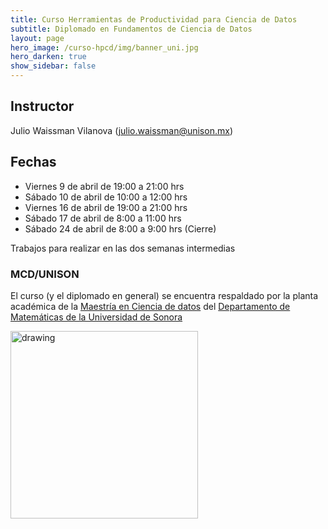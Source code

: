 ```yaml
---
title: Curso Herramientas de Productividad para Ciencia de Datos
subtitle: Diplomado en Fundamentos de Ciencia de Datos
layout: page
hero_image: /curso-hpcd/img/banner_uni.jpg 
hero_darken: true
show_sidebar: false
---
```


## Instructor

Julio Waissman Vilanova (julio.waissman@unison.mx)

## Fechas

- Viernes 9 de abril de 19:00 a 21:00 hrs
- Sábado 10 de abril de 10:00 a 12:00 hrs 
- Viernes 16 de abril de 19:00 a 21:00 hrs
- Sábado 17 de abril de 8:00 a 11:00 hrs
- Sábado 24 de abril de 8:00 a 9:00 hrs (Cierre)

Trabajos para realizar en las dos semanas intermedias

### MCD/UNISON

El curso (y el diplomado en general) se encuentra respaldado por la planta académica de la [Maestría en Ciencia de datos](https://mcd.unison.mx) del [Departamento de Matemáticas de la Universidad de Sonora](https://www.mat.uson.mx/web/)



<img src="/curso-hpcd/img/MCDLogo.png" alt="drawing" width="300"/>

